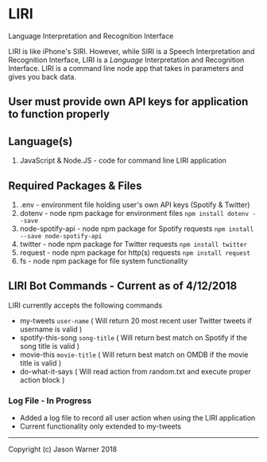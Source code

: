 # LIRI
Language Interpretation and Recognition Interface

LIRI is like iPhone's SIRI. However, while SIRI is a Speech Interpretation and Recognition Interface, LIRI is a _Language_ Interpretation and Recognition Interface. LIRI is a command line node app that takes in parameters and gives you back data.

## User must provide own API keys for application to function properly

## Language(s)
1. JavaScript & Node.JS - code for command line LIRI application

## Required Packages & Files
1. .env - environment file holding user's own API keys (Spotify & Twitter)
2. dotenv - node npm package for environment files `npm install dotenv --save`
4. node-spotify-api - node npm package for Spotify requests `npm install --save node-spotify-api`
5. twitter - node npm package for Twitter requests `npm install twitter`
6. request - node npm package for http(s) requests `npm install request`
7. fs - node npm package for file system functionality

## LIRI Bot Commands - Current as of 4/12/2018
LIRI currently accepts the following commands
    
  * my-tweets `user-name` ( Will return 20 most recent user Twitter tweets if username is valid )
  * spotify-this-song `song-title` ( Will return best match on Spotify if the song title is valid )
  * movie-this `movie-title` ( Will return best match on OMDB if the movie title is valid )
  * do-what-it-says  ( Will read action from random.txt and execute proper action block )

### Log File - In Progress

  * Added a log file to record all user action when using the LIRI application
  * Current functionality only extended to my-tweets 

---
Copyright (c) Jason Warner 2018